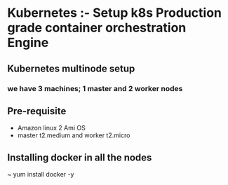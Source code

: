 # Kubernetes :- Setup k8s Production grade container orchestration Engine
## Kubernetes multinode setup
### we have 3 machines; 1 master and 2 worker nodes
## Pre-requisite
+   Amazon linux 2 Ami OS 
+   master t2.medium and worker t2.micro
## Installing docker in all the nodes
~ yum  install  docker  -y
